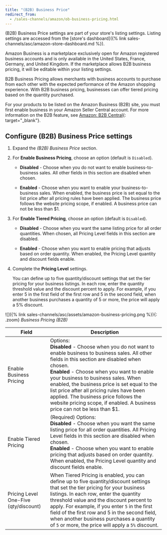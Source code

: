 ```yaml
---
title: "(B2B) Business Price"
redirect_from:
  - /sales-channels/amazon/ob-business-pricing.html
---
```


(B2B) Business Price settings are part of your store's listing settings. Listing settings are accessed from the [store's dashboard]({% link sales-channels/asc/amazon-store-dashboard.md %}).

Amazon Business is a marketplace exclusively open for Amazon registered business accounts and is only available in the United States, France, Germany, and United Kingdom. If the marketplace allows B2B business pricing, it will be editable within your listing settings.

B2B Business Pricing allows merchants with business accounts to purchase from each other with the expected performance of the Amazon shopping experience. With B2B business pricing, businesses can offer tiered pricing based on the quantity purchased.

For your products to be listed on the Amazon Business (B2B) site, you must first enable business in your Amazon Seller Central account. For more information on the B2B feature, see [Amazon: B2B Central][1]{: target="_blank"}.

[1]: https://sellercentral.amazon.com/gp/help/G202161480

## Configure (B2B) Business Price settings

1. Expand the _(B2B) Business Price_ section.

1. For **Enable Business Pricing**, choose an option (default is `Disabled`).

    - **Disabled** - Choose when you do not want to enable business-to-business sales. All other fields in this section are disabled when chosen.

    - **Enabled** - Choose when you want to enable your business-to-business sales. When enabled, the business price is set equal to the list price after all pricing rules have been applied. The business price follows the website pricing scope, if enabled. A business price can not be less than $1.

1. For **Enable Tiered Pricing**, choose an option (default is `Disabled`).

    - **Disabled** - Choose when you want the same listing price for all order quantities. When chosen, all Pricing Level fields in this section are disabled.

    - **Enabled** - Choose when you want to enable pricing that adjusts based on order quantity. When enabled, the Pricing Level quantity and discount fields enable.

1. Complete the **Pricing Level** settings.

   You can define up to five quantity/discount settings that set the tier pricing for your business listings. In each row, enter the quantity threshold value and the discount percent to apply. For example, if you enter 5 in the first field of the first row and 5 in the second field, when another business purchases a quantity of 5 or more, the price will apply a 5% discount.

![]({% link sales-channels/asc/assets/amazon-business-pricing.png %}){: .zoom}
_Business Pricing (B2B)_

|Field |Description|
|--- |--- |
|Enable Business Pricing|Options: <br/>**Disabled** - Choose when you do not want to enable business to business sales. All other fields in this section are disabled when chosen.<br/>**Enabled** - Choose when you want to enable your business to business sales. When enabled, the business price is set equal to the list price after all pricing rules have been applied. The business price follows the website pricing scope, if enabled. A business price can not be less than $1. |
|Enable Tiered Pricing|(Required) Options: <br/>**Disabled** - Choose when you want the same listing price for all order quantities. All Pricing Level fields in this section are disabled when chosen.<br/>**Enabled** - Choose when you want to enable pricing that adjusts based on order quantity. When enabled, the Pricing Level quantity and discount fields enable. |
|Pricing Level One-Five (qty/discount)|When Tiered Pricing is enabled, you can define up to five quantity/discount settings that set the tier pricing for your business listings. In each row, enter the quantity threshold value and the discount percent to apply. For example, if you enter `5` in the first field of the first row and 5 in the second field, when another business purchases a quantity of `5` or more, the price will apply a `5%` discount. |
